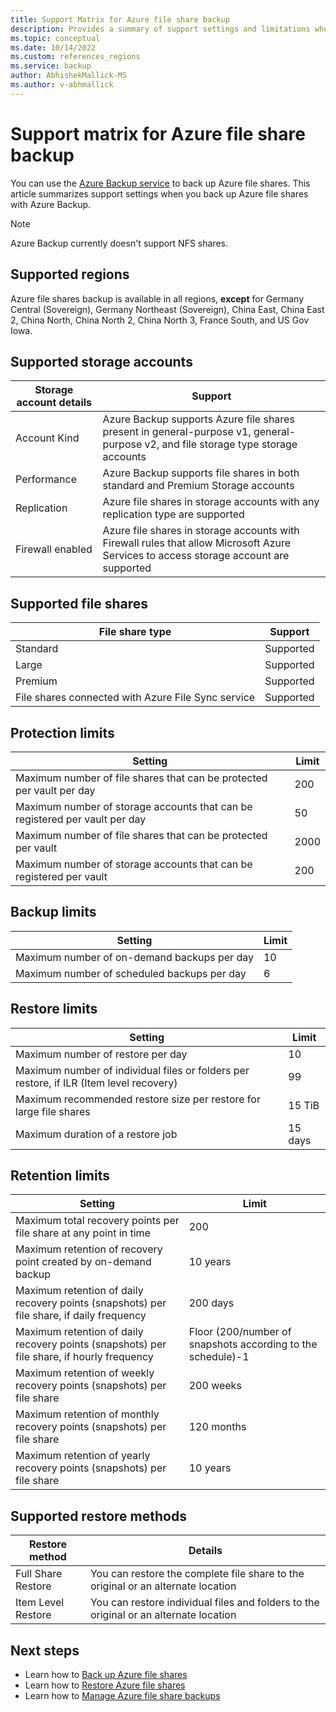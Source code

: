 ```yaml
---
title: Support Matrix for Azure file share backup
description: Provides a summary of support settings and limitations when backing up Azure file shares.
ms.topic: conceptual
ms.date: 10/14/2022
ms.custom: references_regions
ms.service: backup
author: AbhishekMallick-MS
ms.author: v-abhmallick
---
```


# Support matrix for Azure file share backup

You can use the [Azure Backup service](./backup-overview.md) to back up Azure file shares. This article summarizes support settings when you back up Azure file shares with Azure Backup.

> [!NOTE]
> Azure Backup currently doesn't support NFS shares.

## Supported regions

Azure file shares backup is available in all regions, **except** for Germany Central (Sovereign), Germany Northeast (Sovereign), China East, China East 2, China North, China North 2, China North 3, France South, and US Gov Iowa.

## Supported storage accounts

| Storage  account details | Support                                                      |
| ------------------------ | ------------------------------------------------------------ |
| Account  Kind            | Azure  Backup supports Azure file shares present in general-purpose v1, general-purpose v2, and file storage type storage accounts |
| Performance              | Azure  Backup supports file shares in both standard and Premium Storage accounts |
| Replication              | Azure  file shares in storage accounts with any replication type are  supported |
| Firewall enabled         | Azure file shares in storage accounts with Firewall rules that allow Microsoft Azure Services to access storage account are supported|

## Supported file shares

| File  share type                                   | Support   |
| -------------------------------------------------- | --------- |
| Standard                                           | Supported |
| Large                                              | Supported |
| Premium                                            | Supported |
| File shares connected with Azure File Sync service | Supported |

## Protection limits

| Setting                                                      | Limit |
| ------------------------------------------------------------ | ----- |
| Maximum  number of file shares that can be protected per vault per day| 200   |
| Maximum  number of storage accounts that can be registered per vault per day | 50    |
| Maximum  number of file shares that can be protected  per vault | 2000   |
| Maximum  number of storage accounts that can be registered per vault | 200   |

## Backup limits

| Setting                                      | Limit |
| -------------------------------------------- | ----- |
| Maximum  number of on-demand backups per day | 10   |
| Maximum  number of scheduled backups per day | 6    |

## Restore limits

| Setting                                                      | Limit   |
| ------------------------------------------------------------ | ------- |
| Maximum number of restore per day                           | 10      |
| Maximum  number of individual files or folders per restore, if ILR (Item level recovery)                         | 99      |
| Maximum  recommended restore size per restore for large file shares | 15  TiB |
| Maximum duration of a restore job                           | 15 days

## Retention limits

| Setting                                                      | Limit    |
| ------------------------------------------------------------ | -------- |
| Maximum total recovery points per  file share at any point in time | 200      |
| Maximum retention of recovery  point created by on-demand backup | 10 years |
| Maximum retention of daily recovery points (snapshots) per file share, if daily frequency | 200 days |
| Maximum retention of daily recovery points (snapshots) per file share, if hourly frequency | Floor (200/number of snapshots according to the schedule)-1 |
| Maximum retention of weekly recovery points (snapshots) per file share | 200 weeks |
| Maximum retention of monthly recovery points (snapshots) per file share | 120 months |
| Maximum retention of  yearly recovery points (snapshots) per file share | 10 years |

## Supported restore methods

| Restore method     | Details                                                      |
| ------------------ | ------------------------------------------------------------ |
| Full Share Restore | You can restore the complete file  share to the original or an alternate location |
| Item Level Restore | You can restore individual files and folders to the original or an alternate location |

## Next steps

* Learn how to [Back up Azure file shares](backup-afs.md)
* Learn how to [Restore Azure file shares](restore-afs.md)
* Learn how to [Manage Azure file share backups](manage-afs-backup.md)
